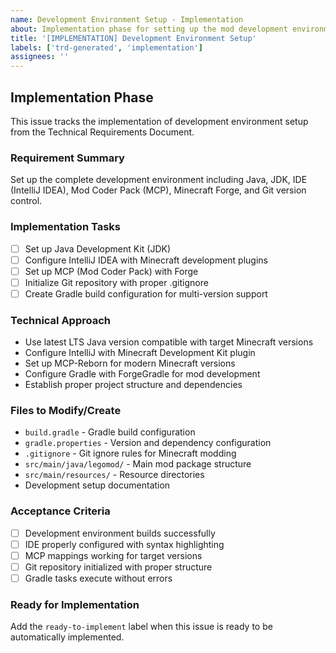 ```yaml
---
name: Development Environment Setup - Implementation
about: Implementation phase for setting up the mod development environment
title: '[IMPLEMENTATION] Development Environment Setup'
labels: ['trd-generated', 'implementation']
assignees: ''
---
```


## Implementation Phase

This issue tracks the implementation of development environment setup from the Technical Requirements Document.

### Requirement Summary
Set up the complete development environment including Java, JDK, IDE (IntelliJ IDEA), Mod Coder Pack (MCP), Minecraft Forge, and Git version control.

### Implementation Tasks
- [ ] Set up Java Development Kit (JDK) 
- [ ] Configure IntelliJ IDEA with Minecraft development plugins
- [ ] Set up MCP (Mod Coder Pack) with Forge
- [ ] Initialize Git repository with proper .gitignore
- [ ] Create Gradle build configuration for multi-version support

### Technical Approach
- Use latest LTS Java version compatible with target Minecraft versions
- Configure IntelliJ with Minecraft Development Kit plugin
- Set up MCP-Reborn for modern Minecraft versions
- Configure Gradle with ForgeGradle for mod development
- Establish proper project structure and dependencies

### Files to Modify/Create
- `build.gradle` - Gradle build configuration
- `gradle.properties` - Version and dependency configuration
- `.gitignore` - Git ignore rules for Minecraft modding
- `src/main/java/legomod/` - Main mod package structure
- `src/main/resources/` - Resource directories
- Development setup documentation

### Acceptance Criteria
- [ ] Development environment builds successfully
- [ ] IDE properly configured with syntax highlighting
- [ ] MCP mappings working for target versions
- [ ] Git repository initialized with proper structure
- [ ] Gradle tasks execute without errors

### Ready for Implementation
Add the `ready-to-implement` label when this issue is ready to be automatically implemented.